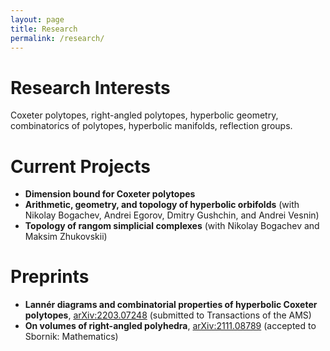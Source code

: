 ```yaml
---
layout: page
title: Research
permalink: /research/
---
```


# Research Interests
Coxeter polytopes, right-angled polytopes, hyperbolic geometry, combinatorics of polytopes, hyperbolic manifolds, reflection groups.

# Current Projects
- **Dimension bound for Coxeter polytopes**
- **Arithmetic, geometry, and topology of hyperbolic orbifolds** (with Nikolay Bogachev, Andrei Egorov, Dmitry Gushchin, and Andrei Vesnin)
- **Topology of rangom simplicial complexes** (with Nikolay Bogachev and Maksim Zhukovskii)

# Preprints
- **Lannér diagrams and combinatorial properties of hyperbolic Coxeter polytopes**, [arXiv:2203.07248](https://arxiv.org/abs/2203.07248) (submitted to Transactions of the AMS)
- **On volumes of right-angled polyhedra**, [arXiv:2111.08789](https://arxiv.org/abs/2111.08789) (accepted to Sbornik: Mathematics)
